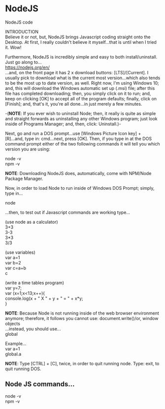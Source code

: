# NodeJS
NodeJS code

INTRODUCTION    
Believe it or not, but, NodeJS brings Javascript coding straight onto the Desktop. At first, I really couldn't believe it myself...that is until when I tried it. Wow!  

Furthermore, NodeJS is incredibly simple and easy to both install/uninstall. Just go along to...  
https://nodejs.org/en/    
...and, on the front page it has 2 x download buttons: [LTS]/[Current]. I usually pick to download what is the current most version...which also tends to be the most up to date version, as well. Right now, I'm using Windows 10; and, this will download the Windows automatic set up (.msi) file; after this file has completed downloading; then, you simply click on it to run; and, keep on clicking [OK] to accept all of the program defaults; finally, click on [Finish]; and, that's it, you're all done...in just merely a few minutes.   

-(**NOTE**: If you ever wish to uninstall Node; then, it really is quite as simple and straight forwards as uninstalling any other Windows program; just look inside of Programs Manager; and, then, click: Uninstall.)-

Next, go and run a DOS prompt...use [Windows Picture Icon key] + [R]...and, type in: cmd...next, press [OK]. Then, if you type in at the DOS command prompt either of the two following commands it will tell you which version you are using:  

node -v  
npm -v  

**NOTE**: Downloading NodeJS does, automatically, come with NPM/Node Package Manager.  

Now, in order to load Node to run inside of Windows DOS Prompt; simply, type in...

node

...then, to test out if Javascript commands are working type...

(use node as a calculator)  
3+3      
3-3  
3*3  
3/3   

(use variables)  
var a=1  
var b=2  
var c=a+b    
c  

(write a time tables program)  
var y=7;  
var (x=1;x<13;x++){  
 console.log(x + " X " + y + " = " + x*y;  
}  

**NOTE**: Because Node is not running inside of the web browser environment anymore; therefore, it follows you cannot use: 
document.write()/or, window objects  
...instead, you should use...  
global  

Example...  
var a=1  
global.a  

**NOTE**: Type [CTRL] + [C], twice, in order to quit running node. Type: exit, to quit running DOS. 

## Node JS commands...

node -v   
npm -v  
